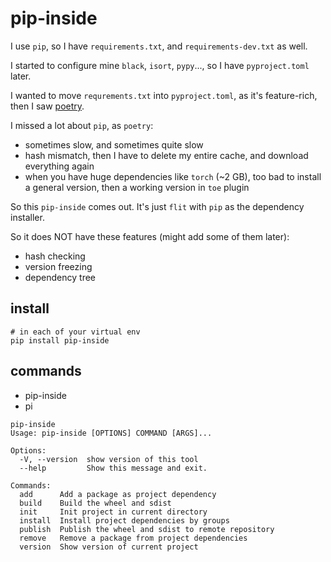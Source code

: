 # pip-inside

I use `pip`, so I have `requirements.txt`, and `requirements-dev.txt` as well.

I started to configure mine `black`, `isort`, `pypy`..., so I have `pyproject.toml` later.

I wanted to move `requrements.txt` into `pyproject.toml`, as it's feature-rich, then I saw [poetry](https://python-poetry.org/).

I missed a lot about `pip`, as `poetry`:
 - sometimes slow, and sometimes quite slow
 - hash mismatch, then I have to delete my entire cache, and download everything again
 - when you have huge dependencies like `torch` (~2 GB), too bad to install a general version, then a working version in `toe` plugin

So this `pip-inside` comes out. It's just `flit` with `pip` as the dependency installer.

So it does NOT have these features (might add some of them later):
 - hash checking
 - version freezing
 - dependency tree


## install

```shell
# in each of your virtual env
pip install pip-inside
```

## commands

 - pip-inside
 - pi

```shell
pip-inside
Usage: pip-inside [OPTIONS] COMMAND [ARGS]...

Options:
  -V, --version  show version of this tool
  --help         Show this message and exit.

Commands:
  add      Add a package as project dependency
  build    Build the wheel and sdist
  init     Init project in current directory
  install  Install project dependencies by groups
  publish  Publish the wheel and sdist to remote repository
  remove   Remove a package from project dependencies
  version  Show version of current project
```

